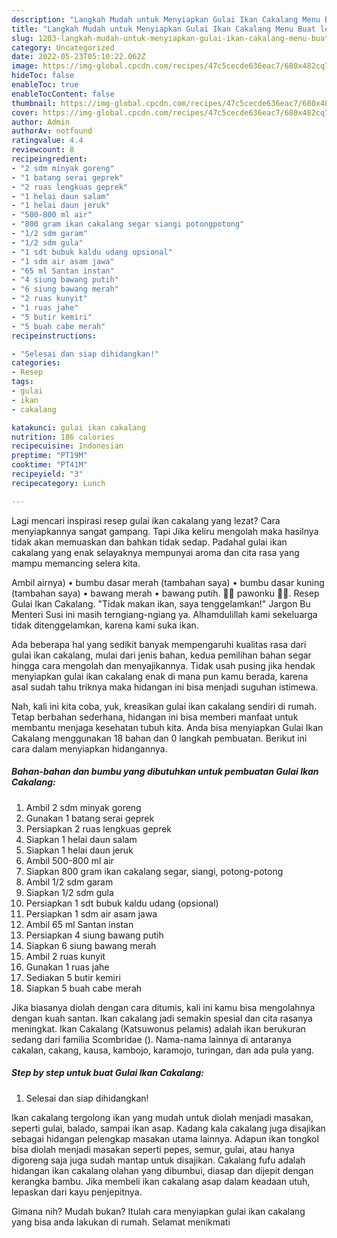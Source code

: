 ```yaml
---
description: "Langkah Mudah untuk Menyiapkan Gulai Ikan Cakalang Menu Buat lebaran"
title: "Langkah Mudah untuk Menyiapkan Gulai Ikan Cakalang Menu Buat lebaran"
slug: 1203-langkah-mudah-untuk-menyiapkan-gulai-ikan-cakalang-menu-buat-lebaran
category: Uncategorized
date: 2022-05-23T05:10:22.062Z
image: https://img-global.cpcdn.com/recipes/47c5cecde636eac7/680x482cq70/gulai-ikan-cakalang-foto-resep-utama.jpg
hideToc: false
enableToc: true
enableTocContent: false
thumbnail: https://img-global.cpcdn.com/recipes/47c5cecde636eac7/680x482cq70/gulai-ikan-cakalang-foto-resep-utama.jpg
cover: https://img-global.cpcdn.com/recipes/47c5cecde636eac7/680x482cq70/gulai-ikan-cakalang-foto-resep-utama.jpg
author: Admin
authorAv: notfound
ratingvalue: 4.4
reviewcount: 8
recipeingredient:
- "2 sdm minyak goreng"
- "1 batang serai geprek"
- "2 ruas lengkuas geprek"
- "1 helai daun salam"
- "1 helai daun jeruk"
- "500-800 ml air"
- "800 gram ikan cakalang segar siangi potongpotong"
- "1/2 sdm garam"
- "1/2 sdm gula"
- "1 sdt bubuk kaldu udang opsional"
- "1 sdm air asam jawa"
- "65 ml Santan instan"
- "4 siung bawang putih"
- "6 siung bawang merah"
- "2 ruas kunyit"
- "1 ruas jahe"
- "5 butir kemiri"
- "5 buah cabe merah"
recipeinstructions:

- "Selesai dan siap dihidangkan!"
categories:
- Resep
tags:
- gulai
- ikan
- cakalang

katakunci: gulai ikan cakalang 
nutrition: 186 calories
recipecuisine: Indonesian
preptime: "PT19M"
cooktime: "PT41M"
recipeyield: "3"
recipecategory: Lunch

---
```



Lagi mencari inspirasi resep gulai ikan cakalang yang lezat? Cara menyiapkannya sangat gampang. Tapi Jika keliru mengolah maka hasilnya tidak akan memuaskan dan bahkan tidak sedap. Padahal gulai ikan cakalang yang enak selayaknya mempunyai aroma dan cita rasa yang mampu memancing selera kita.


Ambil airnya) • bumbu dasar merah (tambahan saya) • bumbu dasar kuning (tambahan saya) • bawang merah • bawang putih. 🍹🍕 pawonku 🍜🍚. Resep Gulai Ikan Cakalang. &#34;Tidak makan ikan, saya tenggelamkan!&#34; Jargon Bu Menteri Susi ini masih terngiang-ngiang ya. Alhamdulillah kami sekeluarga tidak ditenggelamkan, karena kami suka ikan.

Ada beberapa hal yang sedikit banyak mempengaruhi kualitas rasa dari gulai ikan cakalang, mulai dari jenis bahan, kedua pemilihan bahan segar hingga cara mengolah dan menyajikannya. Tidak usah pusing jika hendak menyiapkan gulai ikan cakalang enak di mana pun kamu berada, karena asal sudah tahu triknya maka hidangan ini bisa menjadi suguhan istimewa.


Nah, kali ini kita coba, yuk, kreasikan gulai ikan cakalang sendiri di rumah. Tetap berbahan sederhana, hidangan ini bisa memberi manfaat untuk membantu menjaga kesehatan tubuh kita. Anda bisa menyiapkan Gulai Ikan Cakalang menggunakan 18 bahan dan 0 langkah pembuatan. Berikut ini cara dalam menyiapkan hidangannya.

<!--inarticleads1-->

##### Bahan-bahan dan bumbu yang dibutuhkan untuk pembuatan Gulai Ikan Cakalang:

1. Ambil 2 sdm minyak goreng
1. Gunakan 1 batang serai geprek
1. Persiapkan 2 ruas lengkuas geprek
1. Siapkan 1 helai daun salam
1. Siapkan 1 helai daun jeruk
1. Ambil 500-800 ml air
1. Siapkan 800 gram ikan cakalang segar, siangi, potong-potong
1. Ambil 1/2 sdm garam
1. Siapkan 1/2 sdm gula
1. Persiapkan 1 sdt bubuk kaldu udang (opsional)
1. Persiapkan 1 sdm air asam jawa
1. Ambil 65 ml Santan instan
1. Persiapkan 4 siung bawang putih
1. Siapkan 6 siung bawang merah
1. Ambil 2 ruas kunyit
1. Gunakan 1 ruas jahe
1. Sediakan 5 butir kemiri
1. Siapkan 5 buah cabe merah


Jika biasanya diolah dengan cara ditumis, kali ini kamu bisa mengolahnya dengan kuah santan. Ikan cakalang jadi semakin spesial dan cita rasanya meningkat. Ikan Cakalang (Katsuwonus pelamis) adalah ikan berukuran sedang dari familia Scombridae (). Nama-nama lainnya di antaranya cakalan, cakang, kausa, kambojo, karamojo, turingan, dan ada pula yang. 

<!--inarticleads2-->

##### Step by step untuk buat Gulai Ikan Cakalang:


1. Selesai dan siap dihidangkan!

Ikan cakalang tergolong ikan yang mudah untuk diolah menjadi masakan, seperti gulai, balado, sampai ikan asap. Kadang kala cakalang juga disajikan sebagai hidangan pelengkap masakan utama lainnya. Adapun ikan tongkol bisa diolah menjadi masakan seperti pepes, semur, gulai, atau hanya digoreng saja juga sudah mantap untuk disajikan. Cakalang fufu adalah hidangan ikan cakalang olahan yang dibumbui, diasap dan dijepit dengan kerangka bambu. Jika membeli ikan cakalang asap dalam keadaan utuh, lepaskan dari kayu penjepitnya. 

Gimana nih? Mudah bukan? Itulah cara menyiapkan gulai ikan cakalang yang bisa anda lakukan di rumah. Selamat menikmati
